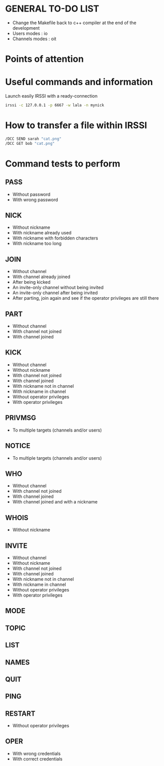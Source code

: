 # GENERAL TO-DO LIST

* Change the Makefile back to c++ compiler at the end of the development
* Users modes : io
* Channels modes : oit


# Points of attention


# Useful commands and information

Launch easily IRSSI with a ready-connection
```bash
irssi -c 127.0.0.1 -p 6667 -w lala -n mynick
```

# How to transfer a file within IRSSI
```bash
/DCC SEND sarah "cat.png"
/DCC GET bob "cat.png"
```

# Command tests to perform

## PASS
* Without password
* With wrong password

## NICK
* Without nickname
* With nickname already used
* With nickname with forbidden characters
* With nickname too long

## JOIN
* Without channel
* With channel already joined
* After being kicked
* An invite-only channel without being invited
* An invite-only channel after being invited
* After parting, join again and see if the operator privileges are still there

## PART
* Without channel
* With channel not joined
* With channel joined

## KICK
* Without channel
* Without nickname
* With channel not joined
* With channel joined
* With nickname not in channel
* With nickname in channel
* Without operator privileges
* With operator privileges

## PRIVMSG
* To multiple targets (channels and/or users)

## NOTICE
* To multiple targets (channels and/or users)

## WHO
* Without channel
* With channel not joined
* With channel joined
* With channel joined and with a nickname

## WHOIS
* Without nickname

## INVITE
* Without channel
* Without nickname
* With channel not joined
* With channel joined
* With nickname not in channel
* With nickname in channel
* Without operator privileges
* With operator privileges

## MODE

## TOPIC

## LIST

## NAMES

## QUIT

## PING

## RESTART
* Without operator privileges

## OPER
* With wrong credentials
* With correct credentials
